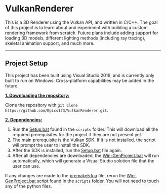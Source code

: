 # VulkanRenderer

This is a 3D Renderer using the Vulkan API, and written in C/C++. The goal of this project is to learn about and experiment with building a custom rendering framework from scratch. Future plans include adding support for loading 3D models, different lighting methods (including ray tracing), skeletal animation support, and much more.

***

## Project Setup
This project has been built using Visual Studio 2019, and is currently only built to run on Windows. Cross-platform capabilities may be added in the future.

<ins>**1. Downloading the repository:**</ins>

Clone the repository with `git clone https://github.com/Epics123/VulkanRenderer.git`.

<ins>**2. Dependencies:**</ins>

1. Run the [Setup.bat](https://github.com/Epics123/VulkanRenderer/blob/dev/scripts/Setup.bat) found in the `scripts` folder. This will download all the required prerequisites for the project if they are not present yet.
2. The main prerequisite is the Vulkan SDK. If it is not installed, the script will prompt the user to install the SDK.
3. After the SDK is installed, run the [Setup.bat](https://github.com/Epics123/VulkanRenderer/blob/dev/scripts/Setup.bat) file again.
4. After all dependencies are downloaded, the [Win-GenProject.bat](https://github.com/Epics123/VulkanRenderer/blob/dev/scripts/Win-GenProject.bat) will run automatically, which will generate a Visual Studio solution file that the user can use.

If any changes are made to the [premake5.lua](https://github.com/Epics123/VulkanRenderer/blob/dev/premake5.lua) file, rerun the [Win-GenProject.bat](https://github.com/Epics123/VulkanRenderer/blob/dev/scripts/Win-GenProject.bat) script found in the `scripts` folder. You will not need to touch any of the python files.
